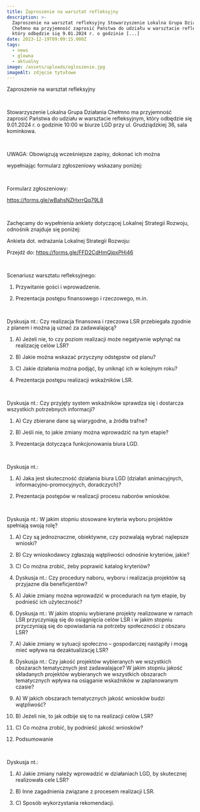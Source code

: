 ```yaml
---
title: Zaproszenie na warsztat refleksyjny
description: >-
  Zaproszenie na warsztat refleksyjny Stowarzyszenie Lokalna Grupa Działania
  Chełmno ma przyjemność zaprosić Państwa do udziału w warsztacie refleksyjnym,
  który odbędzie się 9.01.2024 r. o godzinie [...]
date: 2023-12-19T09:09:15.000Z
tags:
  - news
  - glowna
  - aktualny
image: /assets/uploads/ogloszenie.jpg
imageAlt: zdjęcie tytułowe
---
```

Zaproszenie na warsztat refleksyjny

<br>

Stowarzyszenie Lokalna Grupa Działania Chełmno ma przyjemność zaprosić Państwa do udziału w warsztacie refleksyjnym, który odbędzie się 9.01.2024 r. o godzinie 10:00 w biurze LGD przy ul. Grudziądzkiej 36, sala kominkowa.

<br>

UWAGA: Obowiązują wcześniejsze zapisy, dokonać ich można

wypełniając formularz zgłoszeniowy wskazany poniżej:

<br>

Formularz zgłoszeniowy:

https://forms.gle/wBahsNZHxrrQq79L8

<br>

Zachęcamy do wypełnienia ankiety dotyczącej Lokalnej Strategii Rozwoju, odnośnik znajduje się poniżej:

Ankieta dot. wdrażania Lokalnej Strategii Rozwoju:

Przejdź do: https://forms.gle/FFD2CdHmQjpxPHj46

<br>

Scenariusz warsztatu refleksyjnego:

1. Przywitanie gości i wprowadzenie.

2. Prezentacja postępu finansowego i rzeczowego, m.in.

<br>

Dyskusja nt.: Czy realizacja finansowa i rzeczowa LSR przebiegała zgodnie z planem i można ją uznać za zadawalającą?

1. A) Jeżeli nie, to czy poziom realizacji może negatywnie wpłynąć na realizację celów LSR?

2. B) Jakie można wskazać przyczyny odstępstw od planu?

3. C) Jakie działania można podjąć, by uniknąć ich w kolejnym roku?

4. Prezentacja postępu realizacji wskaźników LSR.

<br>

Dyskusja nt.: Czy przyjęty system wskaźników sprawdza się i dostarcza wszystkich potrzebnych informacji?

1. A) Czy zbierane dane są wiarygodne, a źródła trafne?

2. B) Jeśli nie, to jakie zmiany można wprowadzić na tym etapie?

3. Prezentacja dotycząca funkcjonowania biura LGD.

<br>

Dyskusja nt.:

 1. A) Jaka jest skuteczność działania biura LGD (działań animacyjnych, informacyjno-promocyjnych, doradczych)?

2. Prezentacja postępów w realizacji procesu naborów wniosków.

<br>

Dyskusja nt.: W jakim stopniu stosowane kryteria wyboru projektów spełniają swoją rolę?

1. A) Czy są jednoznaczne, obiektywne, czy pozwalają wybrać najlepsze wnioski?

2. B) Czy wnioskodawcy zgłaszają wątpliwości odnośnie kryteriów, jakie?

3. C) Co można zrobić, żeby poprawić katalog kryteriów?

4. Dyskusja nt.: Czy procedury naboru, wyboru i realizacja projektów są przyjazne dla beneficjentów?

5. A) Jakie zmiany można wprowadzić w procedurach na tym etapie, by podnieść ich użyteczność?

6. Dyskusja nt.: W jakim stopniu wybierane projekty realizowane w ramach LSR przyczyniają się do osiągnięcia celów LSR i w jakim stopniu przyczyniają się do opowiadania na potrzeby społeczności z obszaru LSR?

7. A) Jakie zmiany w sytuacji społeczno – gospodarczej nastąpiły i mogą mieć wpływa na dezaktualizację LSR?

8. Dyskusja nt.: Czy jakość projektów wybieranych we wszystkich obszarach tematycznych jest zadawalające? W jakim stopniu jakość składanych projektów wybieranych we wszystkich obszarach tematycznych wpływa na osiąganie wskaźników w zaplanowanym czasie?

9. A) W jakich obszarach tematycznych jakość wniosków budzi wątpliwość?

10. B) Jeżeli nie, to jak odbije się to na realizacji celów LSR?

11. C) Co można zrobić, by podnieść jakość wniosków?

12. Podsumowanie

<br>

Dyskusja nt.:

1. A) Jakie zmiany należy wprowadzić w działaniach LGD, by skutecznej realizowała cele LSR?

2. B) Inne zagadnienia związane z procesem realizacji LSR.

3. C) Sposób wykorzystania rekomendacji.
